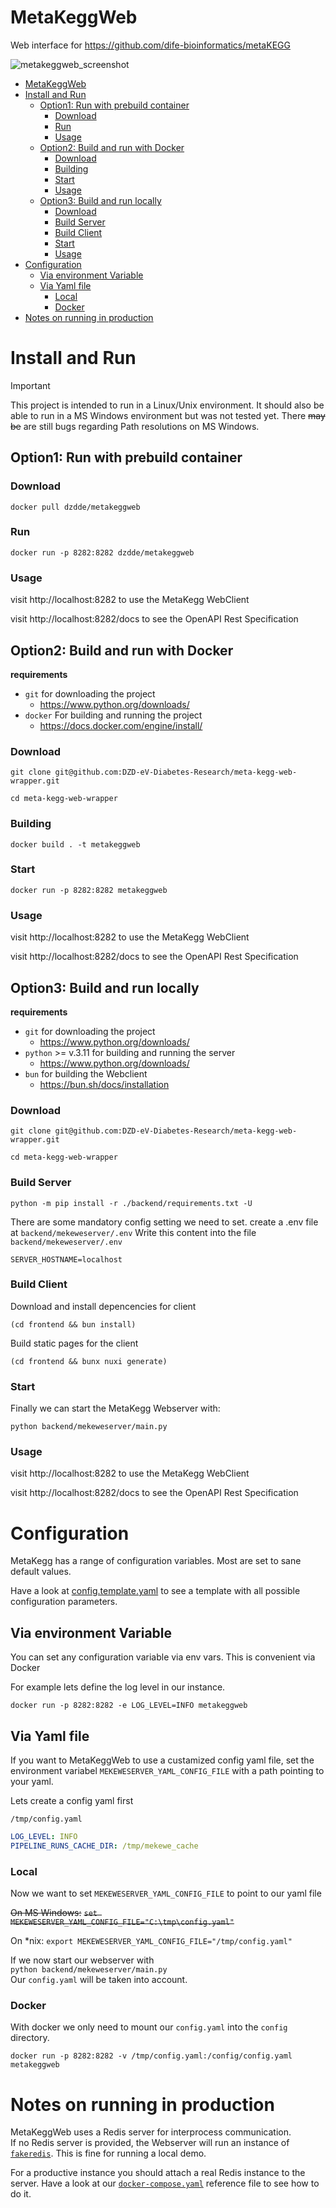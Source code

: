 # MetaKeggWeb

Web interface for https://github.com/dife-bioinformatics/metaKEGG

![metakeggweb_screenshot](metakeggweb_screenshot.png)

- [MetaKeggWeb](#metakeggweb)
- [Install and Run](#install-and-run)
  - [Option1: Run with prebuild container](#option1-run-with-prebuild-container)
    - [Download](#download)
    - [Run](#run)
    - [Usage](#usage)
  - [Option2: Build and run with Docker](#option2-build-and-run-with-docker)
    - [Download](#download-1)
    - [Building](#building)
    - [Start](#start)
    - [Usage](#usage-1)
  - [Option3: Build and run locally](#option3-build-and-run-locally)
    - [Download](#download-2)
    - [Build Server](#build-server)
    - [Build Client](#build-client)
    - [Start](#start-1)
    - [Usage](#usage-2)
- [Configuration](#configuration)
  - [Via environment Variable](#via-environment-variable)
  - [Via Yaml file](#via-yaml-file)
    - [Local](#local)
    - [Docker](#docker)
- [Notes on running in production](#notes-on-running-in-production)


# Install and Run

> [!IMPORTANT]  
> This project is intended to run in  a Linux/Unix environment. It should also be able to run in a MS Windows environment but was not tested yet. There ~~may be~~ are still bugs regarding Path resolutions on MS Windows.


##  Option1: Run with prebuild container


### Download

`docker pull dzdde/metakeggweb` 

### Run

`docker run -p 8282:8282 dzdde/metakeggweb` 

### Usage

visit http://localhost:8282 to use the MetaKegg WebClient

visit http://localhost:8282/docs to see the OpenAPI Rest Specification

##  Option2: Build and run with Docker

**requirements**

* `git` for downloading the project 
  *  https://www.python.org/downloads/
* `docker` For building and running the project
  * https://docs.docker.com/engine/install/

### Download

`git clone git@github.com:DZD-eV-Diabetes-Research/meta-kegg-web-wrapper.git`

`cd meta-kegg-web-wrapper`

### Building

`docker build . -t metakeggweb`

### Start

`docker run -p 8282:8282 metakeggweb` 

### Usage

visit http://localhost:8282 to use the MetaKegg WebClient

visit http://localhost:8282/docs to see the OpenAPI Rest Specification


##  Option3: Build and run locally

**requirements**

* `git` for downloading the project 
  *  https://www.python.org/downloads/
* `python` >= v.3.11 for building and running the server
  * https://www.python.org/downloads/
* `bun` for building the Webclient 
  * https://bun.sh/docs/installation

### Download

`git clone git@github.com:DZD-eV-Diabetes-Research/meta-kegg-web-wrapper.git`

`cd meta-kegg-web-wrapper`

### Build Server

`python -m pip install -r ./backend/requirements.txt -U`

There are some mandatory config setting we need to set.
create a .env file at `backend/mekeweserver/.env`
Write this content into the file `backend/mekeweserver/.env`

```
SERVER_HOSTNAME=localhost
```

### Build Client


Download and install depencencies for client  

`(cd frontend && bun install)`

Build static pages for the client  

`(cd frontend && bunx nuxi generate)`


### Start

Finally we can start the MetaKegg Webserver with:

`python backend/mekeweserver/main.py`

### Usage

visit http://localhost:8282 to use the MetaKegg WebClient

visit http://localhost:8282/docs to see the OpenAPI Rest Specification



# Configuration

MetaKegg has a range of configuration variables. Most are set to sane default values.

Have a look at [config.template.yaml](config.template.yaml) to see a template with all possible configuration parameters.

## Via environment Variable

You can set any configuration variable via env vars. This is convenient via Docker

For example lets define the log level in our instance.

`docker run -p 8282:8282 -e LOG_LEVEL=INFO metakeggweb` 

## Via Yaml file

If you want to MetaKeggWeb to use a custamized config yaml file, set the environment variabel `MEKEWESERVER_YAML_CONFIG_FILE` with a path pointing to your yaml.

Lets create a config yaml first

`/tmp/config.yaml`
```yaml
LOG_LEVEL: INFO
PIPELINE_RUNS_CACHE_DIR: /tmp/mekewe_cache
```

### Local

Now we want to set `MEKEWESERVER_YAML_CONFIG_FILE` to point to our yaml file

~~On MS Windows:~~
~~`set MEKEWESERVER_YAML_CONFIG_FILE="C:\tmp\config.yaml"`~~

On *nix:
`export MEKEWESERVER_YAML_CONFIG_FILE="/tmp/config.yaml"`


If we now start our webserver with  
`python backend/mekeweserver/main.py`  
Our `config.yaml` will be taken into account.

### Docker

With docker we only need to mount our `config.yaml` into the `config` directory.

`docker run -p 8282:8282 -v /tmp/config.yaml:/config/config.yaml metakeggweb` 



# Notes on running in production

MetaKeggWeb uses a Redis server for interprocess communication.  
If no Redis server is provided, the Webserver will run an instance of [`fakeredis`](https://pypi.org/project/fakeredis/).
This is fine for running a local demo. 
  
For a productive instance you should attach a real Redis instance to the server.
Have a look at our [`docker-compose.yaml`](docker-compose.yaml) reference file to see how to do it.

